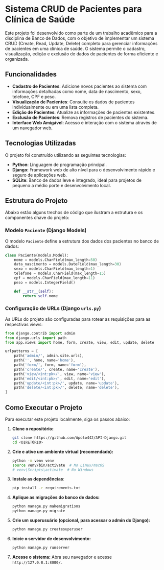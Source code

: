 # Sistema CRUD de Pacientes para Clínica de Saúde

Este projeto foi desenvolvido como parte de um trabalho acadêmico para a disciplina de Banco de Dados, com o objetivo de implementar um sistema CRUD (Create, Read, Update, Delete) completo para gerenciar informações de pacientes em uma clínica de saúde. O sistema permite o cadastro, visualização, edição e exclusão de dados de pacientes de forma eficiente e organizada.

## Funcionalidades

- **Cadastro de Pacientes**: Adicione novos pacientes ao sistema com informações detalhadas como nome, data de nascimento, sexo, telefone, CPF e peso.
- **Visualização de Pacientes**: Consulte os dados de pacientes individualmente ou em uma lista completa.
- **Edição de Pacientes**: Atualize as informações de pacientes existentes.
- **Exclusão de Pacientes**: Remova registros de pacientes do sistema.
- **Interface Web Amigável**: Acesso e interação com o sistema através de um navegador web.

## Tecnologias Utilizadas

O projeto foi construído utilizando as seguintes tecnologias:

- **Python**: Linguagem de programação principal.
- **Django**: Framework web de alto nível para o desenvolvimento rápido e seguro de aplicações web.
- **SQLite**: Banco de dados leve e integrado, ideal para projetos de pequeno a médio porte e desenvolvimento local.

## Estrutura do Projeto

Abaixo estão alguns trechos de código que ilustram a estrutura e os componentes chave do projeto:

### Modelo `Paciente` (Django Models)

O modelo `Paciente` define a estrutura dos dados dos pacientes no banco de dados:

```python
class Paciente(models.Model):
    nome = models.CharField(max_length=50)
    data_nascimento = models.DateField(max_length=30)
    sexo = models.CharField(max_length=1)
    telefone = models.CharField(max_length=15)
    cpf = models.CharField(max_length=11)
    peso = models.IntegerField()

    def __str__(self):
        return self.nome
```

### Configuração de URLs (Django `urls.py`)

As URLs do projeto são configuradas para rotear as requisições para as respectivas views:

```python
from django.contrib import admin
from django.urls import path
from app.views import home, form, create, view, edit, update, delete

urlpatterns = [
    path('admin/', admin.site.urls),
    path('', home, name='home'),
    path('form/', form, name='form'),
    path('create/', create, name='create'),
    path('view/<int:pk>/', view, name='view'),
    path('edit/<int:pk>/', edit, name='edit'),
    path('update/<int:pk>/', update, name='update'),
    path('delete/<int:pk>/', delete, name='delete'),
]
```
## Como Executar o Projeto

Para executar este projeto localmente, siga os passos abaixo:

1.  **Clone o repositório:**
    ```bash
    git clone https://github.com/Apolo442/API-Django.git
    cd <DIRETÓRIO>
    ```

2.  **Crie e ative um ambiente virtual (recomendado):**
    ```bash
    python -m venv venv
    source venv/bin/activate  # No Linux/macOS
    # venv\Scripts\activate  # No Windows
    ```

3.  **Instale as dependências:**
    ```bash
    pip install -r requirements.txt
    ```

4.  **Aplique as migrações do banco de dados:**
    ```bash
    python manage.py makemigrations
    python manage.py migrate
    ```

5.  **Crie um superusuário (opcional, para acessar o admin do Django):**
    ```bash
    python manage.py createsuperuser
    ```

6.  **Inicie o servidor de desenvolvimento:**
    ```bash
    python manage.py runserver
    ```

7.  **Acesse o sistema:**
    Abra seu navegador e acesse `http://127.0.0.1:8000/`.


